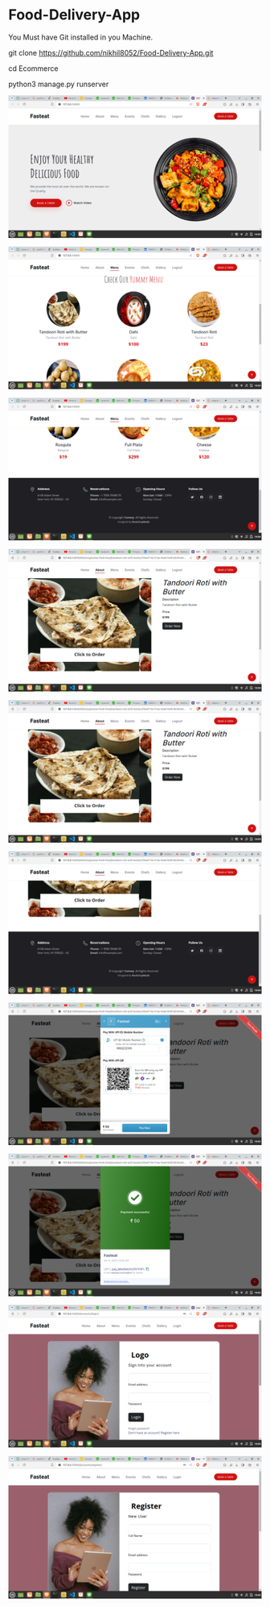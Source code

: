 # Food-Delivery-App


You Must have Git installed in you Machine.

git clone https://github.com/nikhil8052/Food-Delivery-App.git

cd Ecommerce 

python3 manage.py runserver

![Local Image](/images/1.png)

![Local Image](/images/2.png)

![Local Image](/images/3.png)

![Local Image](/images/4.png)

![Local Image](/images/4.png)

![Local Image](/images/5.png)

![Local Image](/images/7.png)

![Local Image](/images/8.png)

![Local Image](/images/9.png)

![Local Image](/images/10.png)


